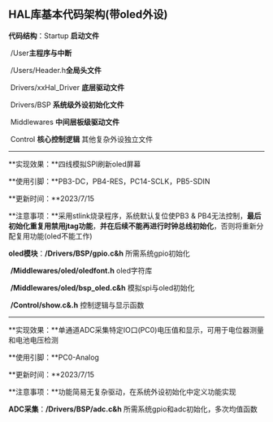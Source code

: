 ## HAL库基本代码架构(带oled外设)

**代码结构**：Startup **启动文件**

​				   /User**主程序与中断**

​				   /Users/Header.h**全局头文件**

​				   Drivers/xxHal_Driver **底层驱动文件**

​				   Drivers/BSP **系统级外设初始化文件**

​				   Middlewares **中间层板级驱动文件**

​				   Control **核心控制逻辑** 其他复杂外设独立文件

---

**实现效果：**四线模拟SPI刷新oled屏幕

**使用引脚：**PB3-DC，PB4-RES，PC14-SCLK，PB5-SDIN

**更新时间：**2023/7/15

**注意事项：**采用stlink烧录程序，系统默认复位使PB3 & PB4无法控制，**最后初始化重复用禁用jtag功能**，**并在后续不能再进行时钟总线初始化**，否则将重新分配复用功能(oled不能工作)

**oled模块**：**/Drivers/BSP/gpio.c&h** 所需系统gpio初始化

​					**/Middlewares/oled/oledfont.h** oled字符库

​					**/Middlewares/oled/bsp_oled.c&h** 模拟spi与oled初始化

​					**/Control/show.c&.h** 控制逻辑与显示函数

---

**实现效果：**单通道ADC采集特定IO口(PC0)电压值和显示，可用于电位器测量和电池电压检测

**使用引脚：**PC0-Analog

**更新时间：**2023/7/15

**注意事项：**功能简易无复杂驱动，在系统外设初始化中定义功能实现

**ADC采集**：**/Drivers/BSP/adc.c&h** 所需系统gpio和adc初始化，多次均值函数

​					

